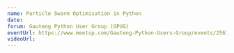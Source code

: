 ```yaml
---
name: Particle Swarm Optimisation in Python
date:
forum: Gauteng Python User Group (GPUG)
eventUrl: https://www.meetup.com/Gauteng-Python-Users-Group/events/256174182/
videoUrl:
---
```

